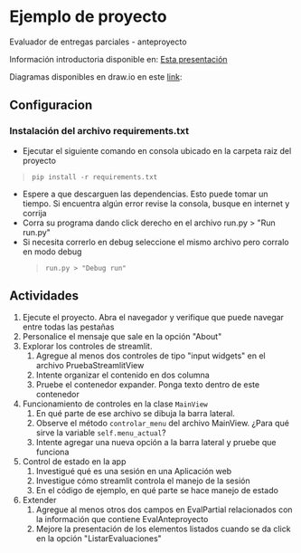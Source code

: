 # Ejemplo de proyecto

Evaluador de entregas parciales - anteproyecto

Información introductoria disponible en: [Esta presentación](https://docs.google.com/presentation/d/1YZ56m2BQTawpqtSPkPywT94yGARn5N7J/edit?usp=sharing&ouid=112367552149011376006&rtpof=true&sd=true)

Diagramas disponibles en draw.io en este [link](https://drive.google.com/file/d/15jLY0d9PIlFykmX-SicIs_8e5i72VUsF/view?usp=sharing): 
## Configuracion

### Instalación del archivo requirements.txt

* Ejecutar el siguiente comando en consola ubicado en la carpeta raiz del proyecto

> ``pip install -r requirements.txt``

* Espere a que descarguen las dependencias. Esto puede tomar un tiempo. Si encuentra algún error revise la consola,
  busque en internet y corrija
* Corra su programa dando click derecho en el archivo run.py > "Run run.py"
* Si necesita correrlo en debug seleccione el mismo archivo pero corralo en modo debug
  > ``run.py > "Debug run"``

## Actividades

1. Ejecute el proyecto. Abra el navegador y verifique que puede navegar entre todas las pestañas
2. Personalice el mensaje que sale en la opción "About"
3. Explorar los controles de streamlit.
    1. Agregue al menos dos controles de tipo "input widgets" en el archivo PruebaStreamlitView
    2. Intente organizar el contenido en dos columna
    3. Pruebe el contenedor expander. Ponga texto dentro de este contenedor
4. Funcionamiento de controles en la clase `MainView`
    1. En qué parte de ese archivo se dibuja la barra lateral.
    2. Observe el método `controlar_menu` del archivo MainView. ¿Para qué sirve la variable `self.menu_actual`?
    3. Intente agregar una nueva opción a la barra lateral y pruebe que funciona
5. Control de estado en la app
    1. Investigué qué es una sesión en una Aplicación web
    2. Investigue cómo streamlit controla el manejo de la sesión
    3. En el código de ejemplo, en qué parte se hace manejo de estado
6. Extender
   1. Agregue al menos otros dos campos en EvalPartial relacionados con la información que contiene EvalAnteproyecto
   2. Mejore la presentación de los elementos listados cuando se da click en la opción "ListarEvaluaciones"